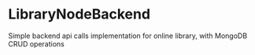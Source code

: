 # LibraryNodeBackend
Simple backend api calls implementation for online library, with MongoDB CRUD operations
